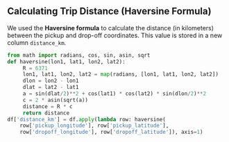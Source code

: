 ## Calculating Trip Distance (Haversine Formula)
We used the **Haversine formula** to calculate the distance (in kilometers) between the pickup and drop-off coordinates. This value is stored in a new column `distance_km`.

```Python
from math import radians, cos, sin, asin, sqrt
def haversine(lon1, lat1, lon2, lat2):
     R = 6371 
     lon1, lat1, lon2, lat2 = map(radians, [lon1, lat1, lon2, lat2])
     dlon = lon2 - lon1
     dlat = lat2 - lat1 
     a = sin(dlat/2)**2 + cos(lat1) * cos(lat2) * sin(dlon/2)**2
     c = 2 * asin(sqrt(a))
     distance = R * c
     return distance
df['distance_km'] = df.apply(lambda row: haversine(
    row['pickup_longitude'], row['pickup_latitude'],
    row['dropoff_longitude'], row['dropoff_latitude']), axis=1)
```
